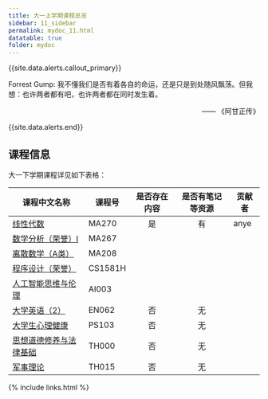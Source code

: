 ```yaml
---
title: 大一上学期课程总览
sidebar: 11_sidebar
permalink: mydoc_11.html
datatable: true
folder: mydoc
---
```


{{site.data.alerts.callout_primary}}
<p>Forrest Gump: 我不懂我们是否有着各自的命运，还是只是到处随风飘荡。但我想：也许两者都有吧，也许两者都在同时发生着。</p>
<p align="right">—— 《阿甘正传》</p>

{{site.data.alerts.end}}





## 课程信息

大一下学期课程详见如下表格：




<div class="datatable-begin"></div>

| 课程中文名称                            | 课程号  | 是否存在内容 | 是否有笔记等资源 | 贡献者 |
| --------------------------------------- | ------- | :----------: | :--------------: | ------ |
| [线性代数](11_MA270.html)               | MA270   |      是      |        有        | anye   |
| [数学分析（荣誉）I](11_MA267.html)      | MA267   |              |                  |        |
| [离散数学（A类）](11_MA208.html)        | MA208   |              |                  |        |
| [程序设计（荣誉）](11_CS1581H.html)     | CS1581H |              |                  |        |
| [人工智能思维与伦理](11_AI003.html)     | AI003   |              |                  |        |
| [大学英语（2）](11_EN062.html)          | EN062   |      否      |        无        |        |
| [大学生心理健康](11_PS103.html)         | PS103   |      否      |        无        |        |
| [思想道德修养与法律基础](11_TH000.html) | TH000   |      否      |        无        |        |
| [军事理论](11_TH015.html)               | TH015   |      否      |        无        |        |

<div class="datatable-end"></div>

{% include links.html %}
